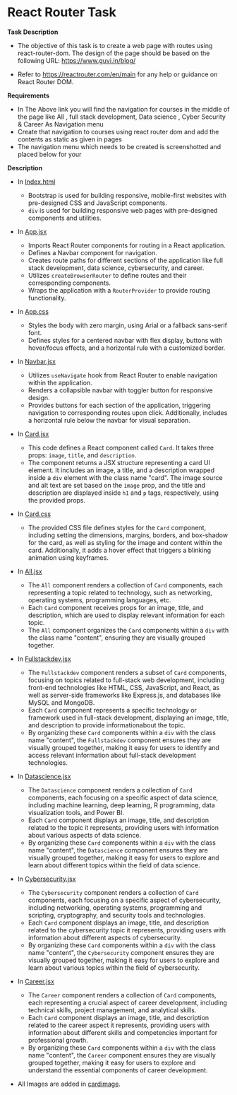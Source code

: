 # React Router Task

**Task Description**

  - The objective of this task is to create a web page with routes using react-router-dom. The design of the page should be based on the following URL: https://www.guvi.in/blog/

  - Refer to https://reactrouter.com/en/main for any help or guidance on React Router DOM.

**Requirements**

  - In The Above link you will find the navigation for courses in the middle of the page like All , full stack development, Data science , Cyber Security & Career As Navigation menu
  - Create that navigation to courses using react router dom and add the contents as static as given in pages
  - The navigation menu which needs to be created is screenshotted and placed below for your 

 **Description**
   
   * In [Index.html](./index.html)
      
      - Bootstrap is used for building responsive, mobile-first websites with pre-designed CSS and JavaScript components.
      - `div` is used for building responsive web pages with pre-designed components and utilities.
   
   * In [App.jsx](./src/App.jsx)
      
      - Imports React Router components for routing in a React application.
      - Defines a Navbar component for navigation.
      - Creates route paths for different sections of the application like full stack development, data science, cybersecurity, and career.
      - Utilizes `createBrowserRouter` to define routes and their corresponding components.
      - Wraps the application with a `RouterProvider` to provide routing functionality.

   * In [App.css](./src/App.css)

      - Styles the body with zero margin, using Arial or a fallback sans-serif font.
      - Defines styles for a centered navbar with flex display, buttons with hover/focus effects, and a horizontal rule with a customized border.
  
   * In [Navbar.jsx](./src/Navbar.jsx)

      -  Utilizes `useNavigate` hook from React Router to enable navigation within the application.
      - Renders a collapsible navbar with toggler button for responsive design.
      - Provides buttons for each section of the application, triggering navigation to corresponding routes upon click. Additionally, includes a horizontal rule below the navbar for visual separation.
   
   * In [Card.jsx](/src/components/Card.jsx)

      - This code defines a React component called `Card`. It takes three props: `image`, `title`, and `description`.
      - The component returns a JSX structure representing a card UI element. It includes an image, a title, and a description wrapped inside a `div` element with the class name "card". The image source and alt text are set based on the `image` prop, and the title and description are displayed inside `h1` and `p` tags, respectively, using the provided props.

   * In [Card.css](/src/components/Card.css)

      - The provided CSS file defines styles for the `Card` component, including setting the dimensions, margins, borders, and box-shadow for the card, as well as styling for the image and content within the card. Additionally, it adds a hover effect that triggers a blinking animation using keyframes.

   * In [All.jsx](/src/components/All.jsx)

      - The `All` component renders a collection of `Card` components, each representing a topic related to technology, such as networking, operating systems, programming languages, etc.
      - Each `Card` component receives props for an image, title, and description, which are used to display relevant information for each topic.
      - The `All` component organizes the `Card` components within a `div` with the class name "content", ensuring they are visually grouped together. 
    
   * In [Fullstackdev.jsx](/src/components/Fullstackdev.jsx)

      - The `Fullstackdev` component renders a subset of `Card` components, focusing on topics related to full-stack web development, including front-end technologies like HTML, CSS, JavaScript, and React, as well as server-side frameworks like Express.js, and databases like MySQL and MongoDB.
      - Each `Card` component represents a specific technology or framework used in full-stack development, displaying an image, title, and description to provide informationabout the topic.
      - By organizing these `Card` components within a `div` with the class name "content", the `Fullstackdev` component ensures they are visually grouped together, making it easy for users to identify and access relevant information about full-stack development technologies.

   * In [Datascience.jsx](/src/components/Datascience.jsx)

      - The `Datascience` component renders a collection of `Card` components, each focusing on a specific aspect of data science, including machine learning, deep learning, R programming, data visualization tools, and Power BI.
      - Each `Card` component displays an image, title, and description related to the topic it represents, providing users with information about various aspects of data science.
      - By organizing these `Card` components within a `div` with the class name "content", the `Datascience` component ensures they are visually grouped together, making it easy for users to explore and learn about different topics within the field of data science.

   * In [Cybersecurity.jsx](/src/components/Cybersecurity.jsx)
      
      - The `Cybersecurity` component renders a collection of `Card` components, each focusing on a specific aspect of cybersecurity, including networking, operating systems, programming and scripting, cryptography, and security tools and technologies.
      - Each `Card` component displays an image, title, and description related to the cybersecurity topic it represents, providing users with information about different aspects of cybersecurity.
      - By organizing these `Card` components within a `div` with the class name "content", the `Cybersecurity` component ensures they are visually grouped together, making it easy for users to explore and learn about various topics within the field of cybersecurity.

   * In [Career.jsx](/src/components/Career.jsx) 

      - The `Career` component renders a collection of `Card` components, each representing a crucial aspect of career development, including technical skills, project management, and analytical skills.
      - Each `Card` component displays an image, title, and description related to the career aspect it represents, providing users with information about different skills and competencies important for professional growth.
     - By organizing these `Card` components within a `div` with the class name "content", the `Career` component ensures they are visually grouped together, making it easy for users to explore and understand the essential components of career development.
  
   * All Images are added in [cardimage](/src/cardimage).